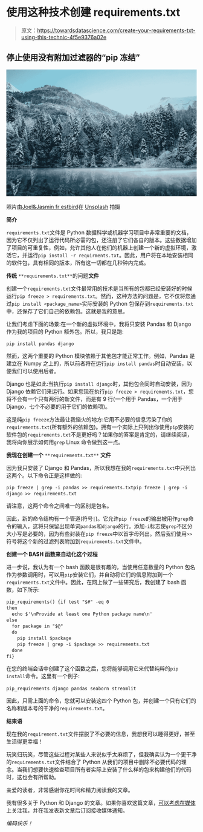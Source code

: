 # 使用这种技术创建 requirements.txt

> 原文：<https://towardsdatascience.com/create-your-requirements-txt-using-this-technic-4f5e9376a02e>

## 停止使用没有附加过滤器的“pip 冻结”

![](img/a7baaa289e71a6febf35e1e661b10a4b.png)

照片由[Joel&Jasmin fr estbird](https://unsplash.com/@theforestbirds?utm_source=unsplash&utm_medium=referral&utm_content=creditCopyText)在 [Unsplash](https://unsplash.com/s/photos/snow-landscape?utm_source=unsplash&utm_medium=referral&utm_content=creditCopyText) 拍摄

**简介**

`requirements.txt`文件是 Python 数据科学或机器学习项目中非常重要的文档，因为它不仅列出了运行代码所必需的包，还注册了它们各自的版本。这些数据增加了项目的可重复性，例如，允许其他人在他们的机器上创建一个新的虚拟环境，激活它，并运行`pip install -r requirments.txt`。因此，用户将在本地安装相同的软件包，具有相同的版本，所有这一切都在几秒钟内完成。

**传统** `**requirements.txt**`的问题**文件**

创建一个`requirements.txt`文件最常用的技术是当所有的包都已经安装好的时候运行`pip freeze > requirements.txt`。然而，这种方法的问题是，它不仅将您通过`pip install <package_name>`实际安装的 Python 包保存到`requirements.txt`中，还保存了它们自己的依赖包。这就是我的意思。

让我们考虑下面的场景:在一个新的虚拟环境中，我将只安装 Pandas 和 Django 作为我的项目的 Python 额外包。所以，我只是跑:

```
pip install pandas django
```

然而，这两个重要的 Python 模块依赖于其他包才能正常工作。例如，Pandas 是建立在 Numpy 之上的，所以前者将在运行`pip install pandas`时自动安装，以便我们可以使用后者。

Django 也是如此:当执行`pip install django`时，其他包会同时自动安装，因为 Django 依赖它们来运行。如果您现在执行`pip freeze > requirements.txt`，您将不会有一个只有两行的新文件，而是有 9 行(一个用于 Pandas，一个用于 Django，七个不必要的用于它们的依赖项)。

这是纯`pip freeze`方法最让我恼火的地方:它用不必要的信息污染了你的`requirements.txt`(所有额外的依赖包)。拥有一个实际上只列出你使用`pip`安装的软件包的`requirements.txt`不是更好吗？如果你的答案是肯定的，请继续阅读，我将向你展示如何用`grep` Linux 命令做到这一点。

**我现在创建一个** `**requirements.txt**` **文件**

因为我只安装了 Django 和 Pandas，所以我想在我的`requirements.txt`中只列出这两个。以下命令正是这样做的:

```
pip freeze | grep -i pandas >> requirements.txtpip freeze | grep -i django >> requirements.txt
```

请注意，这两个命令之间唯一的区别是包名。

因此，新的命令结构有一个管道(符号`|`)。它允许`pip freeze`的输出被用作`grep`命令的输入，这将只保留出现单词`pandas`和`django`的行。添加`-i`标志使`grep`不区分大小写是必要的，因为有些封装在`pip freeze`中以首字母列出。然后我们使用`>>`符号将这个新的过滤列表附加到`requirements.txt`文件中。

**创建一个 BASH 函数来自动化这个过程**

进一步说，我认为有一个 bash 函数是很有趣的，当使用任意数量的 Python 包名作为参数调用时，可以用`pip`安装它们，并自动将它们的信息附加到一个`requirements.txt`文件中。因此，在网上做了一些研究后，我创建了 bash 函数，如下所示:

```
pip_requirements() {if test "$#" -eq 0
then 
  echo $'\nProvide at least one Python package name\n' 
else 
  for package in "$@"
  do
    pip install $package
    pip freeze | grep -i $package >> requirements.txt
  done
fi}
```

在您的终端会话中创建了这个函数之后，您将能够调用它来代替纯粹的`pip install`命令。这里有一个例子:

`pip_requirements django pandas seaborn streamlit`

因此，只需上面的命令，您就可以安装这四个 Python 包，并创建一个只有它们的名称和版本号的干净的`requirements.txt`。

**结束语**

现在我的`requirement.txt`文件摆脱了不必要的信息，我想我可以睡得更好，甚至生活得更幸福！

玩笑归玩笑，尽管这些过程对某些人来说似乎太麻烦了，但我确实认为一个更干净的`requirements.txt`文件结合了 Python 从我们的项目中删除不必要代码的理念。当我们想要快速检查项目所有者实际上安装了什么样的包来构建他们的代码时，这也会有所帮助。

亲爱的读者，非常感谢你花时间和精力阅读我的文章。

[](/build-a-django-crud-app-by-using-class-based-views-12bc69d36ab6)  [](/django-first-steps-for-the-total-beginners-a-quick-tutorial-5f1e5e7e9a8c)  [](https://medium.com/analytics-vidhya/python-and-openpyxl-gather-thousands-of-excel-workbooks-into-a-single-file-eff4e8c9b514)  

我有很多关于 Python 和 Django 的文章。如果你喜欢这篇文章，[可以考虑在媒体](https://fabriciusbr.medium.com/)上关注我，并在我发表新文章后订阅接收媒体通知。

*编码快乐！*